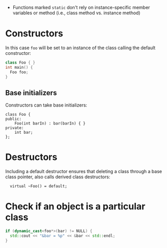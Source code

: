 - Functions marked `static` don't rely on instance-specific member variables or method (i.e., class method vs. instance method)

# Constructors

In this case `foo` will be set to an instance of the class calling the default constructor:

``` cpp
class Foo { }
int main() {
  Foo foo;
}
```

## Base initializers

Constructors can take base initializers:

```
class Foo {
public:
    Foo(int barIn) : bar(barIn) { }
private:
    int bar;
};
```

# Destructors

Including a default destructor ensures that deleting a class through a base class pointer, also calls derived class destructors:

```
  virtual ~Foo() = default;
```

# Check if an object is a particular class

``` cpp
if (dynamic_cast<foo*>(bar) != NULL) {
  std::cout << "&bar = %p" << &bar << std::endl;
}
```
